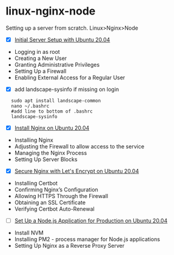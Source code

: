 # linux-nginx-node
Setting up a server from scratch. Linux>Nginx>Node
- [x] [Initial Server Setup with Ubuntu 20.04](https://www.digitalocean.com/community/tutorials/initial-server-setup-with-ubuntu-20-04)
* Logging in as root
* Creating a New User
* Granting Administrative Privileges
* Setting Up a Firewall
* Enabling External Access for a Regular User
- [x] add landscape-sysinfo if missing on login
```
  sudo apt install landscape-common
  nano ~/.bashrc
  #add line to bottom of .bashrc
  landscape-sysinfo 
  ```

- [x] [Install Nginx on Ubuntu 20.04](https://www.digitalocean.com/community/tutorials/how-to-install-nginx-on-ubuntu-20-04)
* Installing Nginx
* Adjusting the Firewall to allow access to the service
* Managing the Nginx Process
* Setting Up Server Blocks
- [x] [Secure Nginx with Let's Encrypt on Ubuntu 20.04](https://www.digitalocean.com/community/tutorials/how-to-secure-nginx-with-let-s-encrypt-on-ubuntu-20-04)
* Installing Certbot
* Confirming Nginx’s Configuration
* Allowing HTTPS Through the Firewall
* Obtaining an SSL Certificate
* Verifying Certbot Auto-Renewal
- [ ] [Set Up a Node.js Application for Production on Ubuntu 20.04](https://www.digitalocean.com/community/tutorials/how-to-set-up-a-node-js-application-for-production-on-ubuntu-20-04)
* Install NVM
* Installing PM2 - process manager for Node.js applications
* Setting Up Nginx as a Reverse Proxy Server
